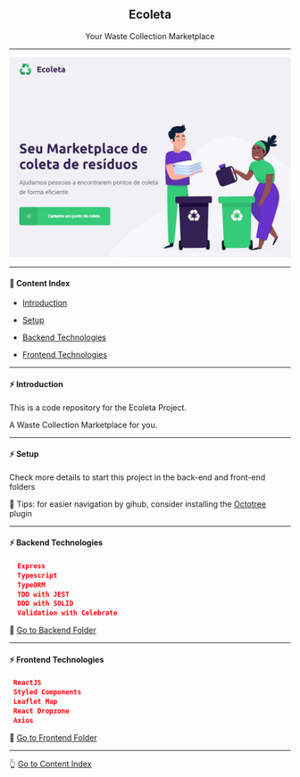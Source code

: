 <h2 align="center">Ecoleta</h2>
<p align="center">Your Waste Collection Marketplace</p>

---

![Ecoleta](https://github.com/lipex360x/ecoleta/blob/master/assets/screen.jpg)

---

#### :bookmark_tabs: Content Index

- [Introduction](#zap-introduction)

- [Setup](#zap-setup)

- [Backend Technologies](#zap-backend-technologies)

- [Frontend Technologies](#zap-frontend-technologies)

---

#### :zap: Introduction

This is a code repository for the Ecoleta Project.

A Waste Collection Marketplace for you.

---

#### :zap: Setup

Check more details to start this project in the back-end and front-end folders

:pushpin: Tips: for easier navigation by gihub, consider installing the [Octotree](https://chrome.google.com/webstore/detail/octotree-github-code-tree/bkhaagjahfmjljalopjnoealnfndnagc) plugin

---

#### :zap: Backend Technologies

```json
  Express
  Typescript
  TypeORM
  TDD with JEST
  DDD with SOLID
  Validation with Celebrate
```

:rocket: [Go to Backend Folder](https://github.com/lipex360x/ecoleta/tree/master/backend)

---

#### :zap: Frontend Technologies

```json
 ReactJS
 Styled Components
 Leaflet Map
 React Dropzone
 Axios
```
:rocket: [Go to Frontend Folder](https://github.com/lipex360x/ecoleta/tree/master/frontend)

---

:point_up_2: [Go to Content Index](#bookmark_tabs-content-index)
